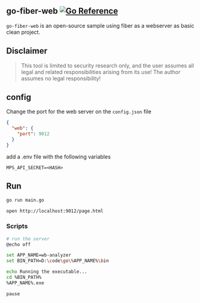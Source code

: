 ## go-fiber-web [![Go Reference][1]][2]

`go-fiber-web` is an open-source sample using fiber as a webserver as basic clean project.

## Disclaimer
> This tool is limited to security research only, and the user assumes all legal and related responsibilities arising from its use! The author assumes no legal responsibility!

## config
Change the port for the web server on the `config.json` file
```json
{
  "web": {
    "port": 9012
  }
}
```
add a .env file with the following variables

```env
MPS_API_SECRET=<HASH>
```

## Run
```bash
go run main.go

open http://localhost:9012/page.html
```

### Scripts
```bash
# run the server
@echo off

set APP_NAME=wb-analyzer
set BIN_PATH=D:\code\go\%APP_NAME%\bin

echo Running the executable...
cd %BIN_PATH%
%APP_NAME%.exe

pause
```


[1]: https://pkg.go.dev/badge/github.com/teocci/go-fiber-web.svg
[2]: https://pkg.go.dev/github.com/teocci/go-fiber-web
[3]: https://github.com/teocci/go-fiber-web/releases/tag/v1.0.0



